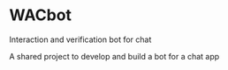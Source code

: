 # WACbot
Interaction and verification bot for chat

A shared project to develop and build a bot for a chat app
